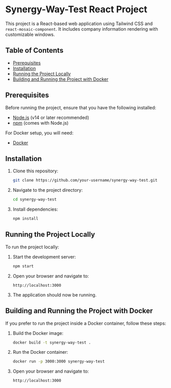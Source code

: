 # Synergy-Way-Test React Project

This project is a React-based web application using Tailwind CSS and `react-mosaic-component`. It includes company information rendering with customizable windows.

## Table of Contents
- [Prerequisites](#prerequisites)
- [Installation](#installation)
- [Running the Project Locally](#running-the-project-locally)
- [Building and Running the Project with Docker](#building-and-running-the-project-with-docker)


## Prerequisites

Before running the project, ensure that you have the following installed:

- [Node.js](https://nodejs.org/) (v14 or later recommended)
- [npm](https://www.npmjs.com/) (comes with Node.js)

For Docker setup, you will need:

- [Docker](https://www.docker.com/)

## Installation

1. Clone this repository:
    ```bash
    git clone https://github.com/your-username/synergy-way-test.git
    ```

2. Navigate to the project directory:
    ```bash
    cd synergy-way-test
    ```

3. Install dependencies:
    ```bash
    npm install
    ```

## Running the Project Locally

To run the project locally:

1. Start the development server:
    ```bash
    npm start
    ```

2. Open your browser and navigate to:
    ```
    http://localhost:3000
    ```

3. The application should now be running.

## Building and Running the Project with Docker

If you prefer to run the project inside a Docker container, follow these steps:

1. Build the Docker image:
    ```bash
    docker build -t synergy-way-test .
    ```

2. Run the Docker container:
    ```bash
    docker run -p 3000:3000 synergy-way-test
    ```

3. Open your browser and navigate to:
    ```
    http://localhost:3000
    ```


